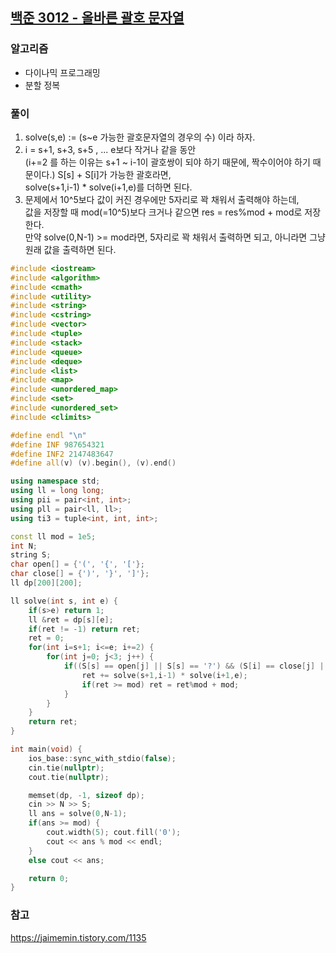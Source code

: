 ## [백준 3012 - 올바른 괄호 문자열](https://www.acmicpc.net/problem/3012)

### 알고리즘
- 다이나믹 프로그래밍
- 분할 정복

### 풀이
1. solve(s,e) := (s~e 가능한 괄호문자열의 경우의 수) 이라 하자.
2. i = s+1, s+3, s+5 , ...  e보다 작거나 같을 동안  
   (i+=2 를 하는 이유는 s+1 ~ i-1이 괄호쌍이 되야 하기 때문에, 짝수이어야 하기 때문이다.)
   S[s] + S[i]가 가능한 괄호라면,  
   solve(s+1,i-1) * solve(i+1,e)를 더하면 된다. 
3. 문제에서 10^5보다 값이 커진 경우에만 5자리로 꽉 채워서 출력해야 하는데,  
   값을 저장할 때 mod(=10^5)보다 크거나 같으면 res = res%mod + mod로 저장한다.  
   만약 solve(0,N-1) >= mod라면, 5자리로 꽉 채워서 출력하면 되고, 아니라면 그냥 원래 값을 출력하면 된다.

```c++
#include <iostream>
#include <algorithm>
#include <cmath>
#include <utility>
#include <string>
#include <cstring>
#include <vector>
#include <tuple>
#include <stack>
#include <queue>
#include <deque>
#include <list>
#include <map>
#include <unordered_map>
#include <set>
#include <unordered_set>
#include <climits>

#define endl "\n"
#define INF 987654321
#define INF2 2147483647
#define all(v) (v).begin(), (v).end()

using namespace std;
using ll = long long;
using pii = pair<int, int>;
using pll = pair<ll, ll>;
using ti3 = tuple<int, int, int>;

const ll mod = 1e5;
int N;
string S;
char open[] = {'(', '{', '['};
char close[] = {')', '}', ']'};
ll dp[200][200];

ll solve(int s, int e) {
    if(s>e) return 1;
    ll &ret = dp[s][e];
    if(ret != -1) return ret;
    ret = 0;
    for(int i=s+1; i<=e; i+=2) {
        for(int j=0; j<3; j++) {
            if((S[s] == open[j] || S[s] == '?') && (S[i] == close[j] || S[i] == '?')) {
                ret += solve(s+1,i-1) * solve(i+1,e);
                if(ret >= mod) ret = ret%mod + mod;
            }
        }
    }
    return ret;
}

int main(void) {
    ios_base::sync_with_stdio(false);
    cin.tie(nullptr);
    cout.tie(nullptr);

    memset(dp, -1, sizeof dp);
    cin >> N >> S;
    ll ans = solve(0,N-1);
    if(ans >= mod) {
        cout.width(5); cout.fill('0');
        cout << ans % mod << endl;
    }
    else cout << ans;

    return 0;
}
```

### 참고
https://jaimemin.tistory.com/1135